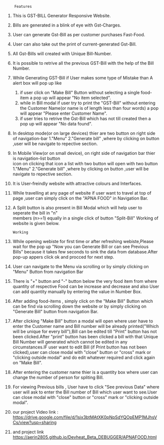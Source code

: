         Features
1. This is GST-BILL Generator Responsive Website.
2. Bills are generated in a blink of eye with Gst-Charges.
3. User can generate Gst-Bill as per customer purchases Fast-Food.
4. User can also take out the print of current-generated Gst-Bill.
5. All Gst-Bills will created with Unique Bill-Number.
6. It is possible to retrive all the previous GST-Bill with the help of the Bill Number.
7. While Generating GST-Bill if User makes some type of Mistake than A alert box will pop up like
    1. if user click on "Make Bill" Button without selecting a single food-item a pop up will appear "No item selected".
    2. while in Bill modal if user try to print the "GST-Bill" without entering the Customer Name(or name is of length less than four words) a pop will appear "Please enter Customer Name".
    3. if user tries to retrive the Gst-Bill which has not till created then a pop up will appear "No data found".
8. In desktop mode(or on large devices) thier are two button on right side of navigation-bar 1."Menu" 
    2."Generate bill" ,where by clicking on button ,user will be navigate to repective section.
9. In Mobile View(or on small device), on right side of navigation bar thier is navigation-list button  
   icon on clicking that icon a list with two button will open with two button 1."Menu" 
    2."Generate bill" ,where by clicking on button ,user will be navigate to repective section.
10. It is User-freindly website with attractive colours and Interfaces. 
11. While travelling at any page of website if user want to travel at top of page ,user can simply 
    click on the "APNA FOOD" in Navigation Bar.
12. A Split button is also present in Bill Modal which will help user to seperate the bill in "n"        
    members (n>=1) equally in a single click of button "Split-Bill"
                        Working of website is given below. 


        Working
1. While opening webiste for first time or after refreshing webiste,Please wait for the pop up "Now you can Generate Bill or can see Previous Bills" because it takes few seconds to sink the data from database.After pop-up appers click ok and procced for next step.
2. User can navigate to the Menu via scrolling or by simply clicking on "Menu" Button from navigation Bar
3. There is "+" button and "-" button below the very food item from where quantity of respective Food can be increase and decrease and also User can add quantity manually by entering the value in Number Box.
4. After adding food-items , simply click on the "Make Bill" Button which can be find via scrolling down the website or by simply clicking on "Generate Bill" button from navigation Bar.
5. After clicking "Make Bill" button a modal will open where user have to enter the Customer name and Bill number will be already printed("Which will be unique for every bill"),Bill can be edited till "Print" button has not been clicked.After "print" button has been clicked a bill with that Unique Bill Number will generated which cannot be edited in any circumstances.IF user want to edit Bill (if Print button has not been clicked),user can close modal with "close" button or "cross" mark or "clicking outside modal" and do edit whatever required and click again on "Make Bill".
6. After entering the customer name thier is a quantity box where user can change the number of person 
    for spliting Bill.
7. For viewing Previous bills , User have to click "See previous Data" where user will ask to enter the Bill number of Bill which user want to see.User can close modal with "close" button or "cross" mark or "clicking outside modal".
8. our project Video link : https://drive.google.com/file/d/1six3btMAtXK0pNpSdYQOpEMP1MJhsVCs/view?usp=sharing
9. and project link https://aerin2805.github.io/Devheat_Beta_DEBUGGER/APNAFOOD.html
